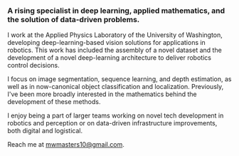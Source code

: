 ### A rising specialist in deep learning, applied mathematics, and the solution of data-driven problems. 

I work at the Applied Physics Laboratory of the University of Washington, developing deep-learning-based vision solutions for applications in robotics. This work has included the assembly of a novel dataset and the development of a novel deep-learning architecture to deliver robotics control decisions.

I focus on image segmentation, sequence learning, and depth estimation, as well as in now-canonical object classification and localization. Previously, I've been more broadly interested in the mathematics behind the development of these methods.

I enjoy being a part of larger teams working on novel tech development in robotics and perception or on data-driven infrastructure improvements, both digital and logistical.

Reach me at mwmasters10@gmail.com.
<!--
**MorganMasters/MorganMasters** is a ✨ _special_ ✨ repository because its `README.md` (this file) appears on your GitHub profile.

Here are some ideas to get you started:

- 🔭 I’m currently working on ...
- 🌱 I’m currently learning ...
- 👯 I’m looking to collaborate on ...
- 🤔 I’m looking for help with ...
- 💬 Ask me about ...
- 📫 How to reach me: ...
- 😄 Pronouns: ...
- ⚡ Fun fact: ...
-->
